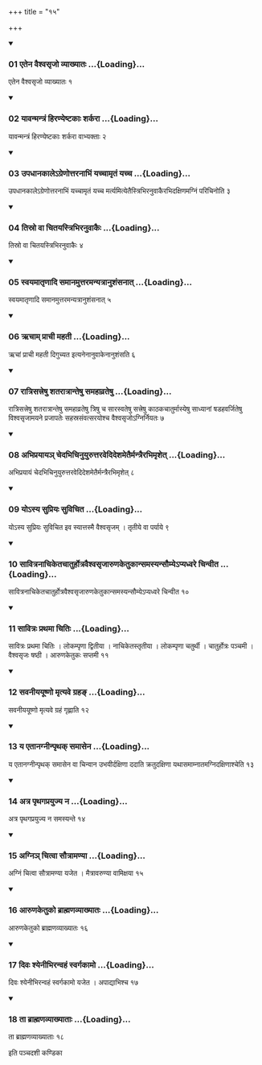 +++
title = "१५"

+++

<div class="js_include" includetitle="true" newlevelforh1="3" unfilled="" url="/vedAH_yajuH/taittirIyam/sUtram/ApastambaH/shrautam/vishvAsa-prastutiH/19/15/01_etena_vaishvasRjo_vyAkhyAtaH.md">
<details open><summary><h3>01 एतेन वैश्वसृजो व्याख्यातः ...{Loading}...</h3></summary>

एतेन वैश्वसृजो व्याख्यातः १
</details>
</div>


<div class="js_include" includetitle="true" newlevelforh1="3" unfilled="" url="/vedAH_yajuH/taittirIyam/sUtram/ApastambaH/shrautam/vishvAsa-prastutiH/19/15/02_yAvanmantraM_hiraNyeShTakAH_sharkarA.md">
<details open><summary><h3>02 यावन्मन्त्रं हिरण्येष्टकाः शर्करा ...{Loading}...</h3></summary>

यावन्मन्त्रं हिरण्येष्टकाः शर्करा वाभ्यक्ताः २
</details>
</div>


<div class="js_include" includetitle="true" newlevelforh1="3" unfilled="" url="/vedAH_yajuH/taittirIyam/sUtram/ApastambaH/shrautam/vishvAsa-prastutiH/19/15/03_upadhAnakAle-greNottaranAbhiM_yachchAmRtaM_yachcha.md">
<details open><summary><h3>03 उपधानकालेऽग्रेणोत्तरनाभिं यच्चामृतं यच्च ...{Loading}...</h3></summary>

उपधानकालेऽग्रेणोत्तरनाभिं यच्चामृतं यच्च मर्त्यमित्येतैस्त्रिभिरनुवाकैरभिदक्षिणमग्निं परिचिनोति ३
</details>
</div>


<div class="js_include" includetitle="true" newlevelforh1="3" unfilled="" url="/vedAH_yajuH/taittirIyam/sUtram/ApastambaH/shrautam/vishvAsa-prastutiH/19/15/04_tisro_vA_chitayastribhiranuvAkaiH.md">
<details open><summary><h3>04 तिस्रो वा चितयस्त्रिभिरनुवाकैः ...{Loading}...</h3></summary>

तिस्रो वा चितयस्त्रिभिरनुवाकैः ४
</details>
</div>


<div class="js_include" includetitle="true" newlevelforh1="3" unfilled="" url="/vedAH_yajuH/taittirIyam/sUtram/ApastambaH/shrautam/vishvAsa-prastutiH/19/15/05_svayamAtRNAdi_samAnamuttaramanyatrAnushaMsanAt.md">
<details open><summary><h3>05 स्वयमातृणादि समानमुत्तरमन्यत्रानुशंसनात् ...{Loading}...</h3></summary>

स्वयमातृणादि समानमुत्तरमन्यत्रानुशंसनात् ५
</details>
</div>


<div class="js_include" includetitle="true" newlevelforh1="3" unfilled="" url="/vedAH_yajuH/taittirIyam/sUtram/ApastambaH/shrautam/vishvAsa-prastutiH/19/15/06_RchAm_prAchI_mahatI.md">
<details open><summary><h3>06 ऋचाम् प्राची महती ...{Loading}...</h3></summary>

ऋचां प्राची महती दिगुच्यत इत्यनेनानुवाकेनानुशंसति ६
</details>
</div>


<div class="js_include" includetitle="true" newlevelforh1="3" unfilled="" url="/vedAH_yajuH/taittirIyam/sUtram/ApastambaH/shrautam/vishvAsa-prastutiH/19/15/07_rAtrisattreShu_shatarAtrAnteShu_samahAvrateShu.md">
<details open><summary><h3>07 रात्रिसत्त्रेषु शतरात्रान्तेषु समहाव्रतेषु ...{Loading}...</h3></summary>

रात्रिसत्त्रेषु शतरात्रान्तेषु समहाव्रतेषु त्रिषु च सारस्वतेषु सत्त्रेषु काठकचातुर्मास्येषु साध्यानां षडहवर्जितेषु विश्वसृजामयने प्रजापतेः सहस्रसंवत्सरयोश्च वैश्वसृजोऽग्निर्नियतः ७
</details>
</div>


<div class="js_include" includetitle="true" newlevelforh1="3" unfilled="" url="/vedAH_yajuH/taittirIyam/sUtram/ApastambaH/shrautam/vishvAsa-prastutiH/19/15/08_abhiprayAya~n_chedabhichinuyuruttaravedideshametairmantrairabhimRshet.md">
<details open><summary><h3>08 अभिप्रयायञ् चेदभिचिनुयुरुत्तरवेदिदेशमेतैर्मन्त्रैरभिमृशेत् ...{Loading}...</h3></summary>

अभिप्रयायं चेदभिचिनुयुरुत्तरवेदिदेशमेतैर्मन्त्रैरभिमृशेत् ८
</details>
</div>


<div class="js_include" includetitle="true" newlevelforh1="3" unfilled="" url="/vedAH_yajuH/taittirIyam/sUtram/ApastambaH/shrautam/vishvAsa-prastutiH/19/15/09_yo-sya_supriyaH_suvichita.md">
<details open><summary><h3>09 योऽस्य सुप्रियः सुविचित ...{Loading}...</h3></summary>

योऽस्य सुप्रियः सुविचित इव स्यात्तस्मै वैश्वसृजम् । तृतीये वा पर्याये ९
</details>
</div>


<div class="js_include" includetitle="true" newlevelforh1="3" unfilled="" url="/vedAH_yajuH/taittirIyam/sUtram/ApastambaH/shrautam/vishvAsa-prastutiH/19/15/10_sAvitranAchiketachAturhotravaishvasRjAruNaketukAnsamasyansaumye-pyadhvare_chinvIta.md">
<details open><summary><h3>10 सावित्रनाचिकेतचातुर्होत्रवैश्वसृजारुणकेतुकान्समस्यन्सौम्येऽप्यध्वरे चिन्वीत ...{Loading}...</h3></summary>

सावित्रनाचिकेतचातुर्होत्रवैश्वसृजारुणकेतुकान्समस्यन्सौम्येऽप्यध्वरे चिन्वीत १०
</details>
</div>


<div class="js_include" includetitle="true" newlevelforh1="3" unfilled="" url="/vedAH_yajuH/taittirIyam/sUtram/ApastambaH/shrautam/vishvAsa-prastutiH/19/15/11_sAvitraH_prathamA_chitiH.md">
<details open><summary><h3>11 सावित्रः प्रथमा चितिः ...{Loading}...</h3></summary>

सावित्रः प्रथमा चितिः । लोकम्पृणा द्वितीया । नाचिकेतस्तृतीया । लोकम्पृणा चतुर्थी । चातुर्होत्रः पञ्चमी । वैश्वसृजः षष्ठी । आरुणकेतुकः सप्तमी ११
</details>
</div>


<div class="js_include" includetitle="true" newlevelforh1="3" unfilled="" url="/vedAH_yajuH/taittirIyam/sUtram/ApastambaH/shrautam/vishvAsa-prastutiH/19/15/12_savanIyayUShNo_mRtyave_graha~N.md">
<details open><summary><h3>12 सवनीययूष्णो मृत्यवे ग्रहङ् ...{Loading}...</h3></summary>

सवनीययूष्णो मृत्यवे ग्रहं गृह्णाति १२
</details>
</div>


<div class="js_include" includetitle="true" newlevelforh1="3" unfilled="" url="/vedAH_yajuH/taittirIyam/sUtram/ApastambaH/shrautam/vishvAsa-prastutiH/19/15/13_ya_etAnagnInpRthak_samAsena.md">
<details open><summary><h3>13 य एतानग्नीन्पृथक् समासेन ...{Loading}...</h3></summary>

य एतानग्नीन्पृथक् समासेन वा चिन्वान उभयीर्दक्षिणा ददाति क्रतुदक्षिणा यथासमाम्नातमग्निदक्षिणाश्चेति १३
</details>
</div>


<div class="js_include" includetitle="true" newlevelforh1="3" unfilled="" url="/vedAH_yajuH/taittirIyam/sUtram/ApastambaH/shrautam/vishvAsa-prastutiH/19/15/14_atra_pRthagaprayujya_na.md">
<details open><summary><h3>14 अत्र पृथगप्रयुज्य न ...{Loading}...</h3></summary>

अत्र पृथगप्रयुज्य न समस्यन्ते १४
</details>
</div>


<div class="js_include" includetitle="true" newlevelforh1="3" unfilled="" url="/vedAH_yajuH/taittirIyam/sUtram/ApastambaH/shrautam/vishvAsa-prastutiH/19/15/15_agni~n_chitvA_sautrAmaNyA.md">
<details open><summary><h3>15 अग्निञ् चित्वा सौत्रामण्या ...{Loading}...</h3></summary>

अग्निं चित्वा सौत्रामण्या यजेत । मैत्रावरुण्या वामिक्षया १५
</details>
</div>


<div class="js_include" includetitle="true" newlevelforh1="3" unfilled="" url="/vedAH_yajuH/taittirIyam/sUtram/ApastambaH/shrautam/vishvAsa-prastutiH/19/15/16_AruNaketuko_brAhmaNavyAkhyAtaH.md">
<details open><summary><h3>16 आरुणकेतुको ब्राह्मणव्याख्यातः ...{Loading}...</h3></summary>

आरुणकेतुको ब्राह्मणव्याख्यातः १६
</details>
</div>


<div class="js_include" includetitle="true" newlevelforh1="3" unfilled="" url="/vedAH_yajuH/taittirIyam/sUtram/ApastambaH/shrautam/vishvAsa-prastutiH/19/15/17_divaH_shyenIbhiranvahaM_svargakAmo.md">
<details open><summary><h3>17 दिवः श्येनीभिरन्वहं स्वर्गकामो ...{Loading}...</h3></summary>

दिवः श्येनीभिरन्वहं स्वर्गकामो यजेत । अपाद्याभिश्च १७
</details>
</div>


<div class="js_include" includetitle="true" newlevelforh1="3" unfilled="" url="/vedAH_yajuH/taittirIyam/sUtram/ApastambaH/shrautam/vishvAsa-prastutiH/19/15/18_tA_brAhmaNavyAkhyAtAH.md">
<details open><summary><h3>18 ता ब्राह्मणव्याख्याताः ...{Loading}...</h3></summary>

ता ब्राह्मणव्याख्याताः १८
</details>
</div>



  
इति पञ्चदशी कण्डिका 
